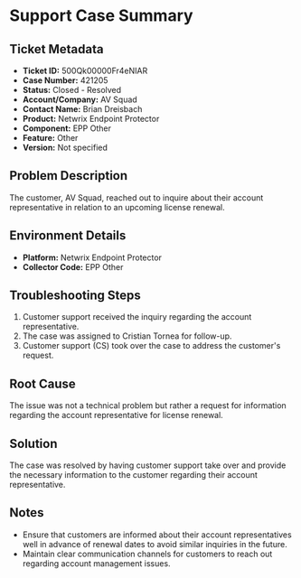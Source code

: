 # Support Case Summary

## Ticket Metadata
- **Ticket ID:** 500Qk00000Fr4eNIAR
- **Case Number:** 421205
- **Status:** Closed - Resolved
- **Account/Company:** AV Squad
- **Contact Name:** Brian Dreisbach
- **Product:** Netwrix Endpoint Protector
- **Component:** EPP Other
- **Feature:** Other
- **Version:** Not specified

## Problem Description
The customer, AV Squad, reached out to inquire about their account representative in relation to an upcoming license renewal.

## Environment Details
- **Platform:** Netwrix Endpoint Protector
- **Collector Code:** EPP Other

## Troubleshooting Steps
1. Customer support received the inquiry regarding the account representative.
2. The case was assigned to Cristian Tornea for follow-up.
3. Customer support (CS) took over the case to address the customer's request.

## Root Cause
The issue was not a technical problem but rather a request for information regarding the account representative for license renewal.

## Solution
The case was resolved by having customer support take over and provide the necessary information to the customer regarding their account representative.

## Notes
- Ensure that customers are informed about their account representatives well in advance of renewal dates to avoid similar inquiries in the future.
- Maintain clear communication channels for customers to reach out regarding account management issues.